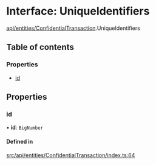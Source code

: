 # Interface: UniqueIdentifiers

[api/entities/ConfidentialTransaction](../wiki/api.entities.ConfidentialTransaction).UniqueIdentifiers

## Table of contents

### Properties

- [id](../wiki/api.entities.ConfidentialTransaction.UniqueIdentifiers#id)

## Properties

### id

• **id**: `BigNumber`

#### Defined in

[src/api/entities/ConfidentialTransaction/index.ts:64](https://github.com/PolymeshAssociation/polymesh-private-sdk/blob/dd40dc5f/src/api/entities/ConfidentialTransaction/index.ts#L64)
